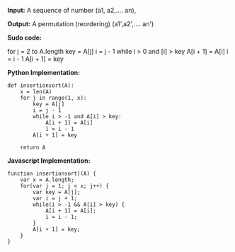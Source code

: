 **Input:** A sequence of number (a1, a2,.... an),

**Output:** A permutation (reordering) (a1',a2',.... an')

**Sudo code:**

for j = 2 to A.length
    key = A[j]
    i = j - 1
    while i > 0 and [i] > key
        A[i + 1] = A[i]
        i = i - 1
    A[i + 1] = key


**Python Implementation:**

```
def insertionsort(A):
    x = len(A)
    for j in range(1, x):
    	key = A[j]
    	i = j - 1
    	while i > -1 and A[i] > key:
    		A[i + 1] = A[i]
    		i = i - 1
    	A[i + 1] = key

    return A

```

**Javascript Implementation:**

```
function insertionsort)(A) {
    var x = A.length;
    for(var j = 1; j < x; j++) {
        var key = A[j];
        var i = j + 1;
        while(i > -1 && A[i] > key) {
            A[i + 1] = A[i];
            i = i - 1;
        }
        A[i + 1] = key;
    }
}
```
